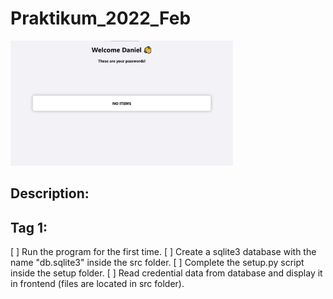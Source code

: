 # Praktikum_2022_Feb
<img src="docs/app.png" height="200px" width="auto">

## Description:


## Tag 1:
[ ] Run the program for the first time.
[ ] Create a sqlite3 database with the name "db.sqlite3" inside the src folder.
[ ] Complete the setup.py script inside the setup folder.
[ ] Read credential data from database and display it in frontend (files are located in src folder).
